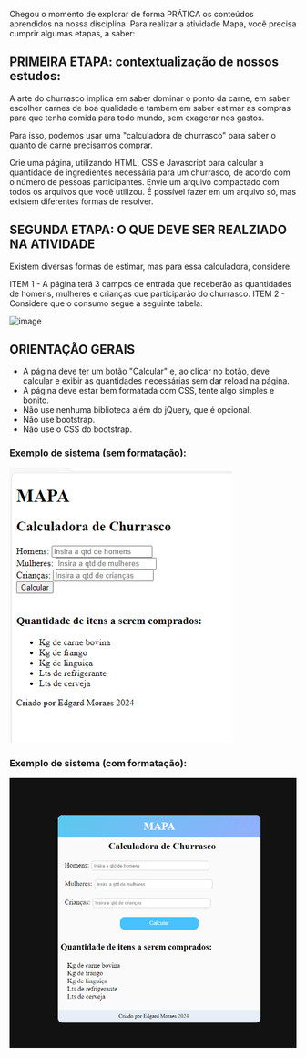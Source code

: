 Chegou o momento de explorar de forma PRÁTICA os conteúdos aprendidos na nossa disciplina. Para realizar a atividade Mapa, você precisa cumprir algumas etapas, a saber:

## PRIMEIRA ETAPA: contextualização de nossos estudos:

A arte do churrasco implica em saber dominar o ponto da carne, em saber escolher carnes de boa qualidade e também em saber estimar as compras para que tenha comida para todo mundo, sem exagerar nos gastos.

Para isso, podemos usar uma "calculadora de churrasco" para saber o quanto de carne precisamos comprar.

Crie uma página, utilizando HTML, CSS e Javascript para calcular a quantidade de ingredientes necessária para um churrasco, de acordo com o número de pessoas participantes. Envie um arquivo compactado com todos os arquivos que você utilizou. É possível fazer em um arquivo só, mas existem diferentes formas de resolver.

## SEGUNDA ETAPA: O QUE DEVE SER REALZIADO NA ATIVIDADE

Existem diversas formas de estimar, mas para essa calculadora, considere:

ITEM 1 - A página terá 3 campos de entrada que receberão as quantidades de homens, mulheres e crianças que participarão do churrasco.
ITEM 2 -  Considere que o consumo segue a seguinte tabela:

 
![image](https://github.com/EdgardMoraes/Atividade-MAPA-Front-End/assets/127137666/15a84ca5-1730-4e53-8306-e04688a5b149)
 	


## ORIENTAÇÃO GERAIS

* A página deve ter um botão "Calcular" e, ao clicar no botão, deve calcular e exibir as quantidades necessárias sem dar reload na página.
* A página deve estar bem formatada com CSS, tente algo simples e bonito.
* Não use nenhuma biblioteca além do jQuery, que é opcional.
* Não use bootstrap.
* Não use o CSS do bootstrap. 

### Exemplo de sistema (sem formatação):

![alt text](image.png)

### Exemplo de sistema (com formatação):

![alt text](image-1.png)

